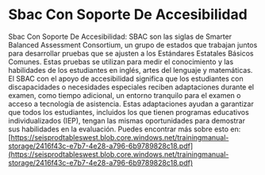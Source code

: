 # Sbac Con Soporte De Accesibilidad
Sbac Con Soporte De Accesibilidad: SBAC son las siglas de Smarter Balanced Assessment Consortium, un grupo de estados que trabajan juntos para desarrollar pruebas que se ajusten a los Estándares Estatales Básicos Comunes. Estas pruebas se utilizan para medir el conocimiento y las habilidades de los estudiantes en inglés, artes del lenguaje y matemáticas. El SBAC con el apoyo de accesibilidad significa que los estudiantes con discapacidades o necesidades especiales reciben adaptaciones durante el examen, como tiempo adicional, un entorno tranquilo para el examen o acceso a tecnología de asistencia. Estas adaptaciones ayudan a garantizar que todos los estudiantes, incluidos los que tienen programas educativos individualizados (IEP), tengan las mismas oportunidades para demostrar sus habilidades en la evaluación.
Puedes encontrar más sobre esto en: [https://seisprodtableswest.blob.core.windows.net/trainingmanual-storage/2416f43c-e7b7-4e28-a796-6b9789828c18.pdf](https://seisprodtableswest.blob.core.windows.net/trainingmanual-storage/2416f43c-e7b7-4e28-a796-6b9789828c18.pdf)